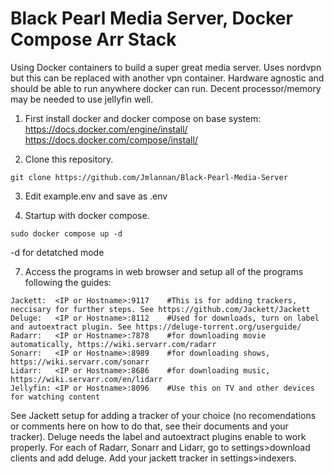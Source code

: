 # Black Pearl Media Server, Docker Compose Arr Stack
Using Docker containers to build a super great media server.
Uses nordvpn but this can be replaced with another vpn container.
Hardware agnostic and should be able to run anywhere docker can run. Decent processor/memory may be needed to use jellyfin well.  
  
1. First install docker and docker compose on base system:  
  https://docs.docker.com/engine/install/  
  https://docs.docker.com/compose/install/  

2. Clone this repository.
  ```
  git clone https://github.com/Jmlannan/Black-Pearl-Media-Server
  ```

3. Edit example.env and save as .env

5. Startup with docker compose.
```
sudo docker compose up -d
```
  -d for detatched mode

7. Access the programs in web browser and setup all of the programs following the guides:
  ```
  Jackett:  <IP or Hostname>:9117    #This is for adding trackers, neccisary for further steps. See https://github.com/Jackett/Jackett
  Deluge:   <IP or Hostname>:8112    #Used for downloads, turn on label and autoextract plugin. See https://deluge-torrent.org/userguide/
  Radarr:   <IP or Hostname>:7878    #for downloading movie automatically, https://wiki.servarr.com/radarr
  Sonarr:   <IP or Hostname>:8989    #for downloading shows, https://wiki.servarr.com/sonarr
  Lidarr:   <IP or Hostname>:8686    #for downloading music, https://wiki.servarr.com/en/lidarr
  Jellyfin: <IP or Hostname>:8096    #Use this on TV and other devices for watching content
  
  ```

  See Jackett setup for adding a tracker of your choice (no recomendations or comments here on how to do that, see their documents and your tracker).
  Deluge needs the label and autoextract plugins enable to work properly.
  For each of Radarr, Sonarr and Lidarr, go to settings>download clients and add deluge. Add your jackett tracker in settings>indexers. 
